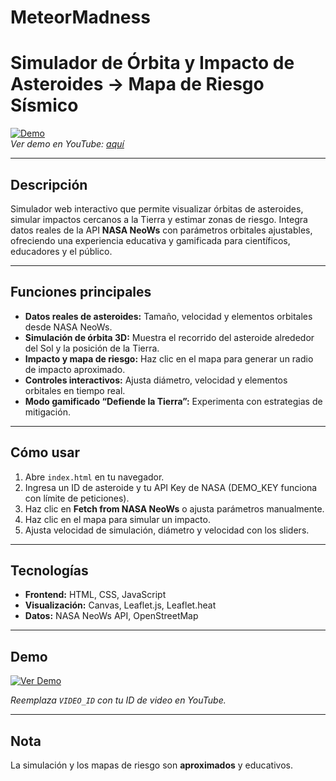 # MeteorMadness

# Simulador de Órbita y Impacto de Asteroides → Mapa de Riesgo Sísmico

[![Demo](https://img.youtube.com/vi/VIDEO_ID/0.jpg)](https://www.youtube.com/watch?v=VIDEO_ID)  
*Ver demo en YouTube: [aquí](https://www.youtube.com/watch?v=VIDEO_ID)*

---

## Descripción

Simulador web interactivo que permite visualizar órbitas de asteroides, simular impactos cercanos a la Tierra y estimar zonas de riesgo. Integra datos reales de la API **NASA NeoWs** con parámetros orbitales ajustables, ofreciendo una experiencia educativa y gamificada para científicos, educadores y el público.

---

## Funciones principales

- **Datos reales de asteroides:** Tamaño, velocidad y elementos orbitales desde NASA NeoWs.  
- **Simulación de órbita 3D:** Muestra el recorrido del asteroide alrededor del Sol y la posición de la Tierra.  
- **Impacto y mapa de riesgo:** Haz clic en el mapa para generar un radio de impacto aproximado.  
- **Controles interactivos:** Ajusta diámetro, velocidad y elementos orbitales en tiempo real.  
- **Modo gamificado “Defiende la Tierra”:** Experimenta con estrategias de mitigación.

---

## Cómo usar

1. Abre `index.html` en tu navegador.  
2. Ingresa un ID de asteroide y tu API Key de NASA (DEMO_KEY funciona con límite de peticiones).  
3. Haz clic en **Fetch from NASA NeoWs** o ajusta parámetros manualmente.  
4. Haz clic en el mapa para simular un impacto.  
5. Ajusta velocidad de simulación, diámetro y velocidad con los sliders.

---

## Tecnologías

- **Frontend:** HTML, CSS, JavaScript  
- **Visualización:** Canvas, Leaflet.js, Leaflet.heat  
- **Datos:** NASA NeoWs API, OpenStreetMap

---

## Demo

[![Ver Demo](https://img.youtube.com/vi/VIDEO_ID/0.jpg)](https://www.youtube.com/watch?v=VIDEO_ID)  

*Reemplaza `VIDEO_ID` con tu ID de video en YouTube.*

---

## Nota

La simulación y los mapas de riesgo son **aproximados** y educativos.
